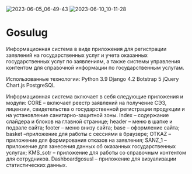 ![2023-06-05_06-49-43](https://github.com/GIT1496/Gosulug/assets/96841752/28662eec-0ccf-41eb-9cdb-eb29f0806ce4)
![2023-06-10_10-11-28](https://github.com/GIT1496/Gosulug/assets/96841752/d7b3b672-171c-48c9-ac44-72a1687d471a)
# Gosulug
Информационная система в виде приложения для регистрации заявлений на государственных услуг и учета оказанных государственных услуг по заявлениям, а также системы управления контентом для справочной информации по государственным услугам.

Использованные технологии:
Python 3.9
Django 4.2
Botstrap 5
jQuery
Chart.js
PostgreSQL

Информационная система включает в себя следующие приложения и модули:
CORE – включает реестр заявлений на получение СЭЗ, лицензии, свидетельства о государственной регистрации продукции и на установление санитарно-защитной зоны. 
Index – содержание слайдера и блоков на главной странице;
header – меню в шапке и подвале сайта;
footer – меню внизу сайта;
base – оформление сайта;
basket –приложение для работы с сессиями в браузере;
OTKAZ – приложение для формирования отказов на заявления;
SANZ_1 – приложение для занесения данных об оказанных государственных услугах;
KMS_sotr – приложение для работы со справочным контентом для сотрудников.
Dashboardgosusl – приложение для визуализации статистических данных.

